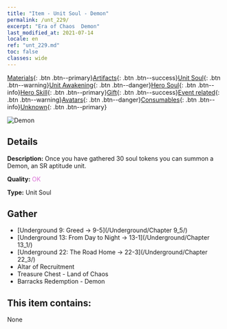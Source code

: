 ```yaml
---
title: "Item - Unit Soul - Demon"
permalink: /unt_229/
excerpt: "Era of Chaos  Demon"
last_modified_at: 2021-07-14
locale: en
ref: "unt_229.md"
toc: false
classes: wide
---
```

 [Materials](/Items/){: .btn .btn--primary}[Artifacts](/Items/Artifacts/){: .btn .btn--success}[Unit Soul](/Items/UnitSoul/){: .btn .btn--warning}[Unit Awakening](/Items/UnitAwakening/){: .btn .btn--danger}[Hero Soul](/Items/HeroSoul/){: .btn .btn--info}[Hero Skill](/Items/HeroSkill/){: .btn .btn--primary}[Gift](/Items/Gift/){: .btn .btn--success}[Event related](/Items/Events/){: .btn .btn--warning}[Avatars](/Items/Avatars/){: .btn .btn--danger}[Consumables](/Items/Consumables/){: .btn .btn--info}[Unknown](/Items/Unknown/){: .btn .btn--primary}

 ![Demon](/images/u/ti_changjiaoemo.jpg)

## Details
 **Description:** Once you have gathered 30 soul tokens you can summon a Demon, an SR aptitude unit.

 **Quality:** <span style="color: #DA70D6">OK</span>

 **Type:** Unit Soul

## Gather

*    [Underground 9: Greed -> 9-5](/Underground/Chapter 9_5/) 
*    [Underground 13: From Day to Night -> 13-1](/Underground/Chapter 13_1/) 
*    [Underground 22: The Road Home -> 22-3](/Underground/Chapter 22_3/) 
*    Altar of Recruitment 
*    Treasure Chest - Land of Chaos 
*    Barracks Redemption - Demon 

## This item contains:

  None

